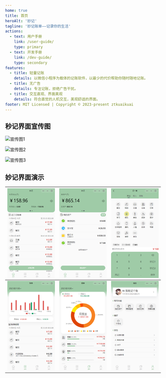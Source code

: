 ```yaml
---
home: true
title: 首页
heroAlt: '妙记'
tagline: '妙记账单——记录你的生活'
actions:
  - text: 用户手册
    link: /user-guide/
    type: primary
  - text: 开发手册
    link: /dev-guide/
    type: secondary
features:
  - title: 轻量记账
    details: 以微信小程序为载体的记账软件，以最少的代价帮助你随时随地记账。
  - title: 无广告
    details: 专注记账，拒绝广告干扰。
  - title: 交互直观、界面美观
    details: 符合直觉的人机交互，美观舒适的界面。
footer: MIT Licensed | Copyright © 2023-present ztkuaikuai
---
```

## 秒记界面宣传图
![宣传图1](https://mp-32a9c741-ee12-48ed-86c1-aaeb62c1a109.cdn.bspapp.com/cloudstorage/mj-assets/bigBanner1.png)

![宣传图2](https://mp-32a9c741-ee12-48ed-86c1-aaeb62c1a109.cdn.bspapp.com/cloudstorage/mj-assets/bigBanner2.png)

![宣传图3](https://mp-32a9c741-ee12-48ed-86c1-aaeb62c1a109.cdn.bspapp.com/cloudstorage/mj-assets/bigBanner3.png)

## 妙记界面演示
| ![demonstration1](./demonstration1.png) | ![demonstration1](./demonstration5.png) |![demonstration1](./demonstration6.png) |
| :-------------------------------------: | :-------------------------------------: |:-------------------------------------: |
| ![demonstration1](./demonstration2.png) | ![demonstration1](./demonstration3.png) | ![demonstration1](./demonstration4.png) |





